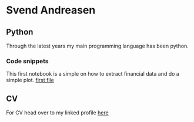# Svend Andreasen

## Python
Through the latest years my main programming language has been python.
### Code snippets
This first notebook is a simple on how to extract financial data and do a simple plot.
[first file](https://github.com/SvenneRag/FinanceExamples/blob/fd2ecb857dc550c71ecabaf55670d6df971cbd27/JypyterStockDataPart1.ipynb)



## CV
For CV head over to my linked profile [here](http://www.linkedin.com/in/svend-andreasen)


